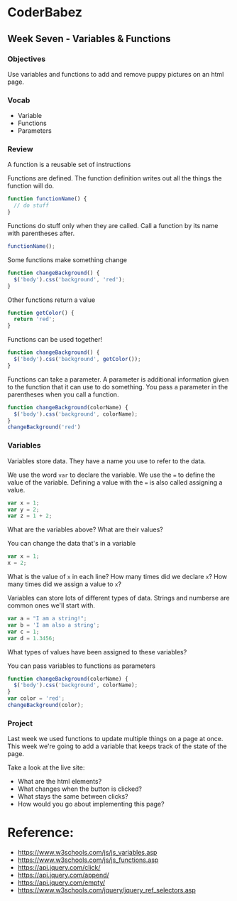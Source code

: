# CoderBabez

##  Week Seven - Variables & Functions

### Objectives
Use variables and functions to add and remove puppy pictures on an html page.

### Vocab
* Variable
* Functions
* Parameters

### Review

A function is a reusable set of instructions

Functions are defined. The function definition writes out all the things the function will do.
```js
function functionName() {
  // do stuff
}
```

Functions do stuff only when they are called. Call a function by its name with parentheses after.
```js
functionName();
```

Some functions make something change
```js
function changeBackground() {
  $('body').css('background', 'red');
}
```

Other functions return a value
```js
function getColor() {
  return 'red';
}
```

Functions can be used together!
```js
function changeBackground() {
  $('body').css('background', getColor());
}
```

Functions can take a parameter. A parameter is additional information given to the function that it can use to do something.
You pass a parameter in the parentheses when you call a function.
```js
function changeBackground(colorName) {
  $('body').css('background', colorName);
}
changeBackground('red')
```

### Variables

Variables store data. They have a name you use to refer to the data.

We use the word `var` to declare the variable. We use the `=` to define the value of the variable. Defining a value with the `=` is also called assigning a value.
```js
var x = 1;
var y = 2;
var z = 1 + 2;
```
What are the variables above? What are their values?


You can change the data that's in a variable
```js
var x = 1;
x = 2;
```
What is the value of `x` in each line? How many times did we declare `x`? How many times did we assign a value to `x`?

Variables can store lots of different types of data. Strings and numberse are common ones we'll start with.
```js
var a = "I am a string!";
var b = 'I am also a string';
var c = 1;
var d = 1.3456;
```
What types of values have been assigned to these variables?

You can pass variables to functions as parameters
```js
function changeBackground(colorName) {
  $('body').css('background', colorName);
}
var color = 'red';
changeBackground(color);
```

### Project

Last week we used functions to update multiple things on a page at once. This week we're going to add a variable that keeps track of the state of the page.

Take a look at the live site:

* What are the html elements?
* What changes when the button is clicked?
* What stays the same between clicks?
* How would you go about implementing this page?

# Reference:

* https://www.w3schools.com/js/js_variables.asp
* https://www.w3schools.com/js/js_functions.asp
* https://api.jquery.com/click/
* https://api.jquery.com/append/
* https://api.jquery.com/empty/
* https://www.w3schools.com/jquery/jquery_ref_selectors.asp
